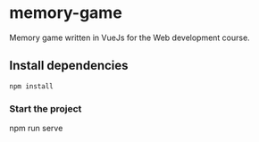 # memory-game

Memory game written in VueJs for the Web development course.

## Install dependencies

```
npm install
```

### Start the project

npm run serve
